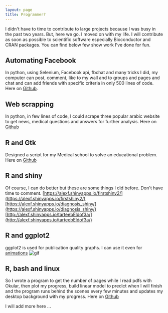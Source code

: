 ```yaml
---
layout: page
title: Programmer?
---
```


I didn't have to time to contribute to large projects because I was busy in the past two years. But, here we go. I moved on with my life. I will contribute as soon as possible to scientific software especially Bioconductor and CRAN packages. You can find below few show work I've done for fun.

## Automating Facebook
In python, using Selenium, Facebook api, fbchat and many tricks I did, my computer can post, comment, like to my wall and to groups and pages and chat and can add friends  with specific criteria in only 500 lines of code. Here on [Github](https://github.com/ahmedelmahy/Automating-Facebook).


## Web scrapping
In python, in few lines of code, I could scrape three popular arabic website to get news, medical questions and answers for further analysis. Here on [Github](https://github.com/ahmedelmahy/webscraping_showcase
)


## R and Gtk
Designed a script for my Medical school to solve an educational problem. Here on [Github](https://github.com/ahmedelmahy/elective)

## R and shiny
Of course, I can do better but these are some things I did before. Don't have time to comment.
[https://alexf.shinyapps.io/firstshiny2/](https://alexf.shinyapps.io/firstshiny2/)
[https://alexf.shinyapps.io/diagnosis_shiny/](https://alexf.shinyapps.io/diagnosis_shiny/)
[http://alexf.shinyapps.io/tarteebEldof3a/](http://alexf.shinyapps.io/tarteebEldof3a/)

## R and ggplot2
ggplot2 is used for publication quality graphs. I can use it even for [animations](https://github.com/ahmedelmahy/ggplot2-doha)
![gif]({{site.url}}/assets/animation289finalj.gif)

## R, bash and linux
So I wrote a program to get the number of pages while I read pdfs with Okular, then plot my progress, build linear model to predict when I will finish and the program runs behind the scenes every few minutes and updates my desktop background with my progress.
Here on [Github](https://github.com/ahmedelmahy/readingTrack)




I will add more here ...









